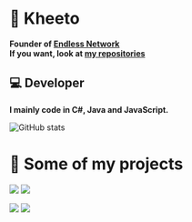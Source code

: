 # 📌 Kheeto
<b>Founder of [Endless Network](https://github.com/Endless-Development)</b><br>
<b>If you want, look at [my repositories](https://github.com/Kheeto?tab=repositories)<br></b>

## 💻 Developer
<b>I mainly code in C#, Java and JavaScript.</b>

![GitHub stats](https://github-readme-stats.vercel.app/api?username=Kheeto&theme=react&count_private=true&show_icons=true&cache_seconds=1800&hide=issues&hide_border=true&include_all_commits=true&disable_animations=true&hide_title=true)

# 📢 Some of my projects
[![](https://github-readme-stats.vercel.app/api/pin/?username=Kheeto&repo=Unity-SCS&theme=react&hide_border=true)](https://github.com/Kheeto/Unity-SCS)
[![](https://github-readme-stats.vercel.app/api/pin/?username=Endless-Development&repo=EndlessBot-js&theme=react&hide_border=true)](https://github.com/Endless-Development/EndlessBot-js)

[![](https://github-readme-stats.vercel.app/api/pin/?username=Endless-Development&repo=EndlessBot-Cs&theme=react&hide_border=true)](https://github.com/Endless-Development/EndlessBot-Cs)
[![](https://github-readme-stats.vercel.app/api/pin/?username=NodeMod&repo=NodeMod&theme=react&hide_border=true)](https://github.com/NodeMod/NodeMod)
